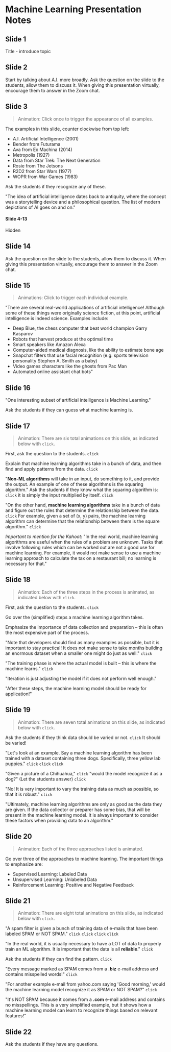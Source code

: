# Machine Learning Presentation Notes

## Slide 1
Title - introduce topic

## Slide 2
Start by talking about A.I. more broadly. Ask the question on the slide to the students, allow them to discuss it. When giving this presentation virtually, encourage them to answer in the Zoom chat.

## Slide 3
>Animation: Click once to trigger the appearance of all examples.

The examples in this slide, counter clockwise from top left:

- A.I. Artificial Intelligence (2001)
- Bender from Futurama
- Ava from Ex Machina (2014)
- Metropolis (1927)
- Data from Star Trek: The Next Generation
- Rosie from The Jetsons
- R2D2 from Star Wars (1977)
- WOPR from War Games (1983)

Ask the students if they recognize any of these. 

"The idea of artificial intelligence dates back to antiquity, where the concept was a storytelling device and a philosophical question. The list of modern depictions of AI goes on and on."

#### Slide 4-13
Hidden

## Slide 14
Ask the question on the slide to the students, allow them to discuss it. When giving this presentation virtually, encourage them to answer in the Zoom chat.

## Slide 15
>Animations: Click to trigger each individual example.

"There are several real-world applications of artificial intelligence! Although some of these things were originally science fiction, at this point, artificial intelligence is indeed science. Examples include:

- Deep Blue, the chess computer that beat world champion Garry Kasparov
- Robots that harvest produce at the optimal time
- Smart speakers like Amazon Alexa
- Computer-aided medical diagnosis, like the ability to estimate bone age
- Snapchat filters that use facial recognition (e.g. sports television personality Stephen A. Smith as a baby)
- Video games characters like the ghosts from Pac Man
- Automated online assistant chat bots"

## Slide 16
"One interesting subset of artificial intelligence is Machine Learning."

Ask the students if they can guess what machine learning is.

## Slide 17
>Animation: There are six total animations on this slide, as indicated below with `click`.

First, ask the question to the students. `click`

Explain that machine learning algorithms take in a bunch of data, and then find and apply patterns from the data. `click`

"**Non-ML algorithms** will take in an input, do something to it, and provide the output. An example of one of these algorithms is the squaring algorithm." Ask the students if they know what the squaring algorithm is: `click` it is simply the input multiplied by itself. `click`

"On the other hand, **machine learning algorithms** take in a bunch of data and figure out the rules that determine the relationship between the data. `click` For example, given a set of (x, y) pairs, the machine learning algorithm can determine that the relationship between them is the square algorithm." `click`

_Important to mention for the Kahoot_: "In the real world, machine learning algorithms are useful when the rules of a problem are unknown. Tasks that involve following rules which can be worked out are not a good use for machine learning. For example, it would not make sense to use a machine learning approach to calculate the tax on a restaurant bill; no learning is necessary for that."

## Slide 18
>Animation: Each of the three steps in the process is animated, as indicated below with `click`.

First, ask the question to the students. `click`

Go over the (simplified) steps a machine learning algorithm takes.

Emphasize the importance of data collection and preparation – this is often the most expensive part of the process. 

"Note that developers should find as many examples as possible, but it is important to stay practical! It does not make sense to take months building an enormous dataset when a smaller one might do just as well." `click`

"The training phase is where the actual model is built – this is where the machine learns." `click`

"Iteration is just adjusting the model if it does not perform well enough."

"After these steps, the machine learning model should be ready for application!"

## Slide 19
>Animation: There are seven total animations on this slide, as indicated below with `click`.

Ask the students if they think data should be varied or not. `click` It should be varied!

"Let's look at an example. Say a machine learning algorithm has been trained with a dataset containing three dogs. Specifically, three yellow lab puppies." `click` `click` `click`

"Given a picture of a Chihuahua," `click` "would the model recognize it as a dog?" (Let the students answer) `click`

"No! It is very important to vary the training data as much as possible, so that it is robust." `click`

"Ultimately, machine learning algorithms are only as good as the data they are given. If the data collector or preparer has some bias, that will be present in the machine learning model. It is always important to consider these factors when providing data to an algorithm."

## Slide 20
>Animation: Each of the three approaches listed is animated.

Go over three of the approaches to machine learning. The important things to emphasize are:

- Supervised Learning: Labeled Data
- Unsupervised Learning: Unlabeled Data
- Reinforcement Learning: Positive and Negative Feedback

## Slide 21
>Animation: There are eight total animations on this slide, as indicated below with `click`.

"A spam filter is given a bunch of training data of e-mails that have been labeled SPAM or NOT SPAM." `click` `click` `click` `click`

"In the real world, it is usually necessary to have a LOT of data to properly train an ML algorithm. It is important that the data is all **reliable**." `click`

Ask the students if they can find the pattern. `click`

"Every message marked as SPAM comes from a **.biz** e-mail address and contains misspelled words!" `click`

"For another example e-mail from yahoo.com saying 'Good morning,' would the machine learning model recognize it as SPAM or NOT SPAM?" `click`

"It's NOT SPAM because it comes from a **.com** e-mail address and contains no misspellings. This is a very simplified example, but it shows how a machine learning model can learn to recognize things based on relevant features!"

## Slide 22
Ask the students if they have any questions.